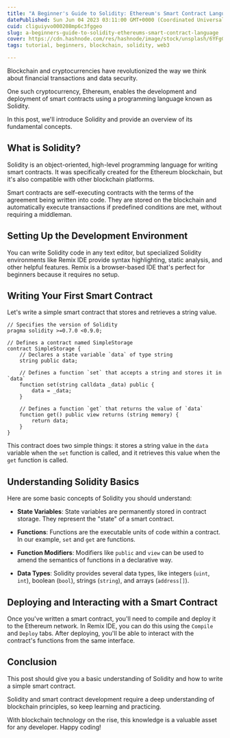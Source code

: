```yaml
---
title: "A Beginner's Guide to Solidity: Ethereum's Smart Contract Language"
datePublished: Sun Jun 04 2023 03:11:00 GMT+0000 (Coordinated Universal Time)
cuid: cliguiyvo000208mp6c3fggeo
slug: a-beginners-guide-to-solidity-ethereums-smart-contract-language
cover: https://cdn.hashnode.com/res/hashnode/image/stock/unsplash/6YFgGY6kn6Q/upload/191b368197b791dbd19adf5cd5a4136c.jpeg
tags: tutorial, beginners, blockchain, solidity, web3

---
```


Blockchain and cryptocurrencies have revolutionized the way we think about financial transactions and data security.

One such cryptocurrency, Ethereum, enables the development and deployment of smart contracts using a programming language known as Solidity.

In this post, we'll introduce Solidity and provide an overview of its fundamental concepts.

## What is Solidity?

Solidity is an object-oriented, high-level programming language for writing smart contracts. It was specifically created for the Ethereum blockchain, but it's also compatible with other blockchain platforms.

Smart contracts are self-executing contracts with the terms of the agreement being written into code. They are stored on the blockchain and automatically execute transactions if predefined conditions are met, without requiring a middleman.

## Setting Up the Development Environment

You can write Solidity code in any text editor, but specialized Solidity environments like Remix IDE provide syntax highlighting, static analysis, and other helpful features. Remix is a browser-based IDE that's perfect for beginners because it requires no setup.

## Writing Your First Smart Contract

Let's write a simple smart contract that stores and retrieves a string value.

```solidity
// Specifies the version of Solidity
pragma solidity >=0.7.0 <0.9.0;

// Defines a contract named SimpleStorage
contract SimpleStorage {
    // Declares a state variable `data` of type string
    string public data;

    // Defines a function `set` that accepts a string and stores it in `data`
    function set(string calldata _data) public {
        data = _data;
    }

    // Defines a function `get` that returns the value of `data`
    function get() public view returns (string memory) {
        return data;
    }
}
```

This contract does two simple things: it stores a string value in the `data` variable when the `set` function is called, and it retrieves this value when the `get` function is called.

## Understanding Solidity Basics

Here are some basic concepts of Solidity you should understand:

* **State Variables**: State variables are permanently stored in contract storage. They represent the "state" of a smart contract.
    
* **Functions**: Functions are the executable units of code within a contract. In our example, `set` and `get` are functions.
    
* **Function Modifiers**: Modifiers like `public` and `view` can be used to amend the semantics of functions in a declarative way.
    
* **Data Types**: Solidity provides several data types, like integers (`uint`, `int`), boolean (`bool`), strings (`string`), and arrays (`address[]`).
    

## Deploying and Interacting with a Smart Contract

Once you've written a smart contract, you'll need to compile and deploy it to the Ethereum network. In Remix IDE, you can do this using the `Compile` and `Deploy` tabs. After deploying, you'll be able to interact with the contract's functions from the same interface.

## Conclusion

This post should give you a basic understanding of Solidity and how to write a simple smart contract.

Solidity and smart contract development require a deep understanding of blockchain principles, so keep learning and practicing.

With blockchain technology on the rise, this knowledge is a valuable asset for any developer. Happy coding!